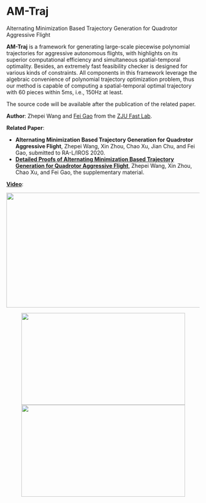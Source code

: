 # AM-Traj
Alternating Minimization Based Trajectory Generation for Quadrotor Aggressive Flight

__AM-Traj__ is a framework for generating large-scale piecewise polynomial trajectories for aggressive autonomous flights, with highlights on its superior computational efficiency and simultaneous spatial-temporal optimality. Besides, an extremely fast feasibility checker is designed for various kinds of constraints. All components in this framework leverage the algebraic convenience of polynomial trajectory optimization problem, thus our method is capable of computing a spatial-temporal optimal trajectory with 60 pieces within 5ms, i.e., 150Hz at least.

The source code will be available after the publication of the related paper.

__Author__: Zhepei Wang and [Fei Gao](https://ustfei.com/) from the [ZJU Fast Lab](http://www.kivact.com/).

__Related Paper__:
- __Alternating Minimization Based Trajectory Generation for Quadrotor Aggressive Flight__, Zhepei Wang, Xin Zhou, Chao Xu, Jian Chu, and Fei Gao, submitted to RA-L/IROS 2020.
- [__Detailed Proofs of Alternating Minimization Based Trajectory Generation for Quadrotor Aggressive Flight__](https://arxiv.org/abs/2002.09254), Zhepei Wang, Xin Zhou, Chao Xu, and Fei Gao, the supplementary material.

[__Video__](https://youtu.be/ayoQ7i1Lz5s):

<p align="center">
  <img src="misc/cp.gif" width = "533" height = "300"/>
</p>

<p align="center">
  <img src="misc/sv.gif" width = "427" height = "240"/>

  <img src="misc/fpv.gif" width = "427" height = "240"/>
</p>
